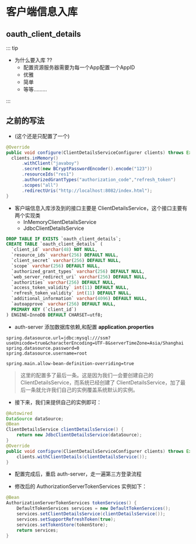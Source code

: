 # 客户端信息入库

## oauth_client_details

::: tip
* 为什么要入库 ??
    + 配置资源服务器需要为每一个App配置一个AppID
    + 优雅
    + 简单
    + 等等.........
    
:::

## 之前的写法
* (这个还是只配置了一个)
```java
@Override
public void configure(ClientDetailsServiceConfigurer clients) throws Exception {
  clients.inMemory()
      .withClient("javaboy")
      .secret(new BCryptPasswordEncoder().encode("123"))
      .resourceIds("res1")
      .authorizedGrantTypes("authorization_code","refresh_token")
      .scopes("all")
      .redirectUris("http://localhost:8082/index.html");
}
```

* 客户端信息入库涉及到的接口主要是 ClientDetailsService，这个接口主要有两个实现类
  - InMemoryClientDetailsService
  - JdbcClientDetailsService

```sql
DROP TABLE IF EXISTS `oauth_client_details`;
CREATE TABLE `oauth_client_details` (
  `client_id` varchar(48) NOT NULL,
  `resource_ids` varchar(256) DEFAULT NULL,
  `client_secret` varchar(256) DEFAULT NULL,
  `scope` varchar(256) DEFAULT NULL,
  `authorized_grant_types` varchar(256) DEFAULT NULL,
  `web_server_redirect_uri` varchar(256) DEFAULT NULL,
  `authorities` varchar(256) DEFAULT NULL,
  `access_token_validity` int(11) DEFAULT NULL,
  `refresh_token_validity` int(11) DEFAULT NULL,
  `additional_information` varchar(4096) DEFAULT NULL,
  `autoapprove` varchar(256) DEFAULT NULL,
  PRIMARY KEY (`client_id`)
) ENGINE=InnoDB DEFAULT CHARSET=utf8;
```

* auth-server 添加数据库依赖,和配置 **application.properties**

```properties
spring.datasource.url=jdbc:mysql:///ssm?useUnicode=true&characterEncoding=UTF-8&serverTimeZone=Asia/Shanghai
spring.datasource.password=0
spring.datasource.username=root

spring.main.allow-bean-definition-overriding=true
```

> 这里的配置多了最后一条。这是因为我们一会要创建自己的 ClientDetailsService，而系统已经创建了 ClientDetailsService，加了最后一条就允许我们自己的实例覆盖系统默认的实例。

* 接下来，我们来提供自己的实例即可：

```java
@Autowired
DataSource dataSource;
@Bean
ClientDetailsService clientDetailsService() {
    return new JdbcClientDetailsService(dataSource);
}
@Override
public void configure(ClientDetailsServiceConfigurer clients) throws Exception {
    clients.withClientDetails(clientDetailsService());
}
```

* 配置完成后，重启 auth-server，走一遍第三方登录流程

* 修改后的 AuthorizationServerTokenServices 实例如下：

```java
@Bean
AuthorizationServerTokenServices tokenServices() {
    DefaultTokenServices services = new DefaultTokenServices();
    services.setClientDetailsService(clientDetailsService());
    services.setSupportRefreshToken(true);
    services.setTokenStore(tokenStore);
    return services;
}
```

